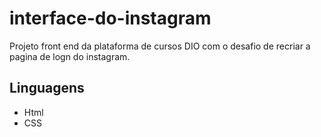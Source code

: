 # interface-do-instagram
Projeto front end da plataforma de cursos DIO com o desafio de recriar a pagina de logn do instagram.

## Linguagens 
- Html
- CSS

